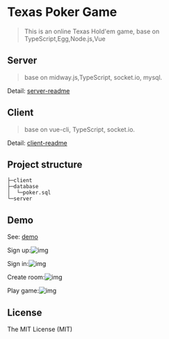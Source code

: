 Texas Poker Game
================
>  This is an online Texas Hold'em game, base on TypeScript,Egg,Node.js,Vue
## Server
> base on midway.js,TypeScript, socket.io, mysql.

Detail: [server-readme](https://github.com/wzdwc/TexasPokerGame/tree/master/server)
## Client
> base on vue-cli, TypeScript, socket.io.

Detail: [client-readme](https://github.com/wzdwc/TexasPokerGame/tree/master/client)
## Project structure
```
├─client
├─database
│  └─poker.sql
└─server
```
## Demo
See: [demo](http://www.jojgame.com)

Sign up:![img](https://github.com/wzdwc/TexasPokerGame/blob/master/gif/demo1.gif)

Sign in:![img](https://github.com/wzdwc/TexasPokerGame/blob/mastergif/demo2.gif)

Create room:![img](https://github.com/wzdwc/TexasPokerGame/blob/mastergif/demo3.gif)

Play game:![img](https://github.com/wzdwc/TexasPokerGame/blob/mastergif/demo4.gif)
## License
The MIT License (MIT)
